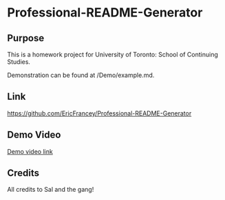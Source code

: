 # Professional-README-Generator

## Purpose

This is a homework project for University of Toronto: School of Continuing Studies.

Demonstration can be found at /Demo/example.md.


## Link
https://github.com/EricFrancey/Professional-README-Generator

## Demo Video
[Demo video link](https://drive.google.com/drive/folders/1wbxP_lNmt1MSiFOTydC7VeBsg0EibUaO)

  
## Credits
All credits to Sal and the gang!
